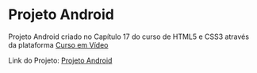 # Projeto Android

Projeto Android criado no Capítulo 17 do curso de HTML5 e CSS3 através da plataforma [Curso em Vídeo](https://www.cursoemvideo.com/)

Link do Projeto: [Projeto Android](https://deivisondelmiro.github.io/projeto-android/)
